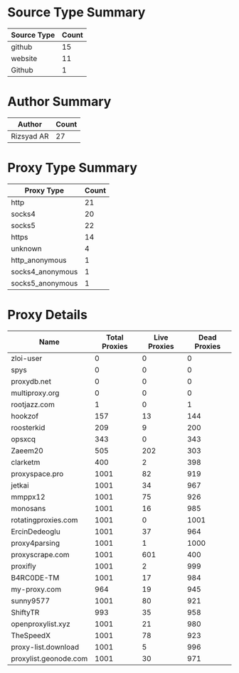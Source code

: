 # Source Type Summary

| Source Type | Count |
|-------------|-------|
| github | 15 |
| website | 11 |
| Github | 1 |


# Author Summary

| Author | Count |
|--------|-------|
| Rizsyad AR | 27 |


# Proxy Type Summary

| Proxy Type | Count |
|------------|-------|
| http | 21 |
| socks4 | 20 |
| socks5 | 22 |
| https | 14 |
| unknown | 4 |
| http_anonymous | 1 |
| socks4_anonymous | 1 |
| socks5_anonymous | 1 |


# Proxy Details

| Name | Total Proxies | Live Proxies | Dead Proxies |
|------|---------------|--------------|---------------|
| zloi-user | 0 | 0 | 0 |
| spys | 0 | 0 | 0 |
| proxydb.net | 0 | 0 | 0 |
| multiproxy.org | 0 | 0 | 0 |
| rootjazz.com | 1 | 0 | 1 |
| hookzof | 157 | 13 | 144 |
| roosterkid | 209 | 9 | 200 |
| opsxcq | 343 | 0 | 343 |
| Zaeem20 | 505 | 202 | 303 |
| clarketm | 400 | 2 | 398 |
| proxyspace.pro | 1001 | 82 | 919 |
| jetkai | 1001 | 34 | 967 |
| mmppx12 | 1001 | 75 | 926 |
| monosans | 1001 | 16 | 985 |
| rotatingproxies.com | 1001 | 0 | 1001 |
| ErcinDedeoglu | 1001 | 37 | 964 |
| proxy4parsing | 1001 | 1 | 1000 |
| proxyscrape.com | 1001 | 601 | 400 |
| proxifly | 1001 | 2 | 999 |
| B4RC0DE-TM | 1001 | 17 | 984 |
| my-proxy.com | 964 | 19 | 945 |
| sunny9577 | 1001 | 80 | 921 |
| ShiftyTR | 993 | 35 | 958 |
| openproxylist.xyz | 1001 | 21 | 980 |
| TheSpeedX | 1001 | 78 | 923 |
| proxy-list.download | 1001 | 5 | 996 |
| proxylist.geonode.com | 1001 | 30 | 971 |
